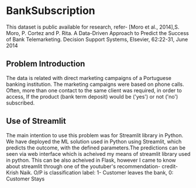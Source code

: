 # BankSubscription
This dataset is public available for research, refer- [Moro et al., 2014],S. Moro, P. Cortez and P. Rita. A Data-Driven Approach to Predict the Success of Bank Telemarketing. Decision Support Systems, Elsevier, 62:22-31, June 2014
## Problem Introduction
The data is related with direct marketing campaigns of a Portuguese banking institution. 
The marketing campaigns were based on phone calls. Often, more than one contact to the same client was required, in order to access,
If the product (bank term deposit) would be ('yes') or not ('no') subscribed.
## Use of Streamlit
The main intention to use this problem was for Streamlit library in Python. We have deployed the ML solution used in Python using Streamlit, which predicts the outcome,
with the defined parameters.The predictions can be seen via web interface which is acheived my means of streamlit library used in python. This can be also acheived in Flask, however I came to know about streamlit through one of the youtuber's recommendation- credit- Krish Naik.
O/P is classification label: 1- Customer leaves the bank, 0: Customer Stays
